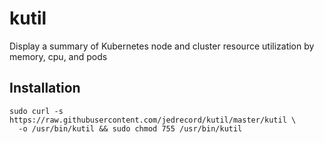 # kutil
Display a summary of Kubernetes node and cluster resource utilization by memory, cpu, and pods



## Installation
```
sudo curl -s https://raw.githubusercontent.com/jedrecord/kutil/master/kutil \
  -o /usr/bin/kutil && sudo chmod 755 /usr/bin/kutil
```
